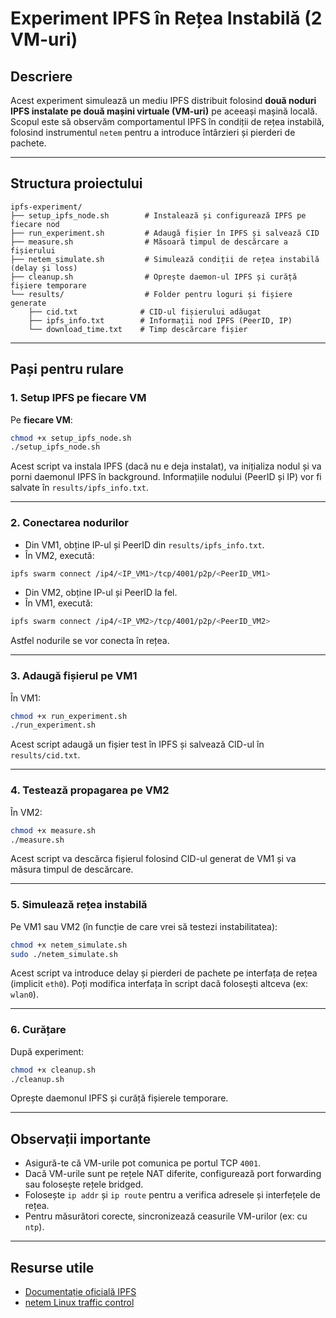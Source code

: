 
# Experiment IPFS în Rețea Instabilă (2 VM-uri)

## Descriere

Acest experiment simulează un mediu IPFS distribuit folosind **două noduri IPFS instalate pe două mașini virtuale (VM-uri)** pe aceeași mașină locală. Scopul este să observăm comportamentul IPFS în condiții de rețea instabilă, folosind instrumentul `netem` pentru a introduce întârzieri și pierderi de pachete.

---

## Structura proiectului

```
ipfs-experiment/
├── setup_ipfs_node.sh        # Instalează și configurează IPFS pe fiecare nod
├── run_experiment.sh         # Adaugă fișier în IPFS și salvează CID
├── measure.sh                # Măsoară timpul de descărcare a fișierului
├── netem_simulate.sh         # Simulează condiții de rețea instabilă (delay și loss)
├── cleanup.sh                # Oprește daemon-ul IPFS și curăță fișiere temporare
└── results/                  # Folder pentru loguri și fișiere generate
    ├── cid.txt              # CID-ul fișierului adăugat
    ├── ipfs_info.txt        # Informații nod IPFS (PeerID, IP)
    └── download_time.txt    # Timp descărcare fișier
```

---

## Pași pentru rulare

### 1. Setup IPFS pe fiecare VM

Pe **fiecare VM**:

```bash
chmod +x setup_ipfs_node.sh
./setup_ipfs_node.sh
```

Acest script va instala IPFS (dacă nu e deja instalat), va inițializa nodul și va porni daemonul IPFS în background. Informațiile nodului (PeerID și IP) vor fi salvate în `results/ipfs_info.txt`.

---

### 2. Conectarea nodurilor

- Din VM1, obține IP-ul și PeerID din `results/ipfs_info.txt`.
- În VM2, execută:

```bash
ipfs swarm connect /ip4/<IP_VM1>/tcp/4001/p2p/<PeerID_VM1>
```

- Din VM2, obține IP-ul și PeerID la fel.
- În VM1, execută:

```bash
ipfs swarm connect /ip4/<IP_VM2>/tcp/4001/p2p/<PeerID_VM2>
```

Astfel nodurile se vor conecta în rețea.

---

### 3. Adaugă fișierul pe VM1

În VM1:

```bash
chmod +x run_experiment.sh
./run_experiment.sh
```

Acest script adaugă un fișier test în IPFS și salvează CID-ul în `results/cid.txt`.

---

### 4. Testează propagarea pe VM2

În VM2:

```bash
chmod +x measure.sh
./measure.sh
```

Acest script va descărca fișierul folosind CID-ul generat de VM1 și va măsura timpul de descărcare.

---

### 5. Simulează rețea instabilă

Pe VM1 sau VM2 (în funcție de care vrei să testezi instabilitatea):

```bash
chmod +x netem_simulate.sh
sudo ./netem_simulate.sh
```

Acest script va introduce delay și pierderi de pachete pe interfața de rețea (implicit `eth0`). Poți modifica interfața în script dacă folosești altceva (ex: `wlan0`).

---

### 6. Curățare

După experiment:

```bash
chmod +x cleanup.sh
./cleanup.sh
```

Oprește daemonul IPFS și curăță fișierele temporare.

---

## Observații importante

- Asigură-te că VM-urile pot comunica pe portul TCP `4001`.
- Dacă VM-urile sunt pe rețele NAT diferite, configurează port forwarding sau folosește rețele bridged.
- Folosește `ip addr` și `ip route` pentru a verifica adresele și interfețele de rețea.
- Pentru măsurători corecte, sincronizează ceasurile VM-urilor (ex: cu `ntp`).

---

## Resurse utile

- [Documentație oficială IPFS](https://docs.ipfs.tech/)
- [netem Linux traffic control](https://man7.org/linux/man-pages/man8/tc-netem.8.html)
